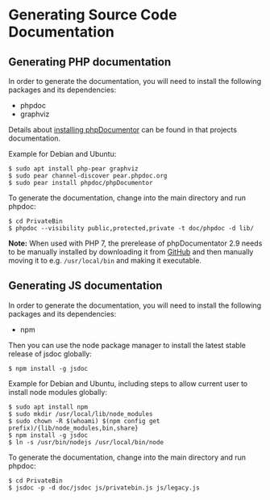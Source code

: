 # Generating Source Code Documentation

## Generating PHP documentation

In order to generate the documentation, you will need to install the following
packages and its dependencies:
* phpdoc
* graphviz

Details about
[installing phpDocumentor](https://phpdoc.org/docs/latest/getting-started/installing.html)
can be found in that projects documentation.

Example for Debian and Ubuntu:
```console
$ sudo apt install php-pear graphviz
$ sudo pear channel-discover pear.phpdoc.org
$ sudo pear install phpdoc/phpDocumentor
```

To generate the documentation, change into the main directory and run phpdoc:
```console
$ cd PrivateBin
$ phpdoc --visibility public,protected,private -t doc/phpdoc -d lib/
```

**Note:** When used with PHP 7, the prerelease of phpDocumentator 2.9 needs to be
manually installed by downloading it from
[GitHub](https://github.com/phpDocumentor/phpDocumentor2/releases/download/v2.9.0/phpDocumentor.phar)
and then manually moving it to e.g. `/usr/local/bin` and making it executable.

## Generating JS documentation

In order to generate the documentation, you will need to install the following
packages and its dependencies:
* npm

Then you can use the node package manager to install the latest stable release
of jsdoc globally:

```console
$ npm install -g jsdoc
```

Example for Debian and Ubuntu, including steps to allow current user to install
node modules globally:
```console
$ sudo apt install npm
$ sudo mkdir /usr/local/lib/node_modules
$ sudo chown -R $(whoami) $(npm config get prefix)/{lib/node_modules,bin,share}
$ npm install -g jsdoc
$ ln -s /usr/bin/nodejs /usr/local/bin/node
```

To generate the documentation, change into the main directory and run phpdoc:
```console
$ cd PrivateBin
$ jsdoc -p -d doc/jsdoc js/privatebin.js js/legacy.js
```
